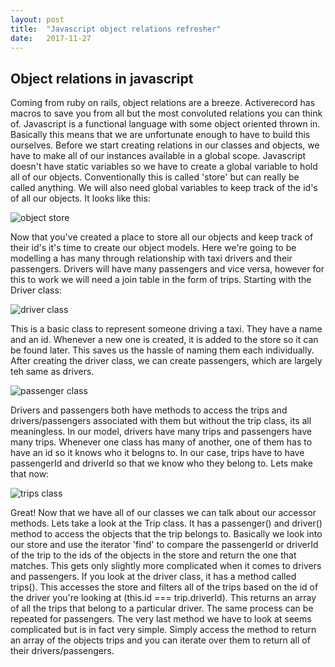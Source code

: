 ```yaml
---
layout: post
title:  "Javascript object relations refresher"
date:   2017-11-27
---
```


Object relations in javascript
------------------------------

Coming from ruby on rails, object relations are a breeze. Activerecord has macros to save you from all but the most convoluted relations you can think of. Javascript is a functional language with some object oriented thrown in. Basically this means that we are unfortunate enough to have to build this ourselves. Before we start creating relations in our classes and objects, we have to make all of our instances available in a global scope. Javascript doesn't have static variables so we have to create a global variable to hold all of our objects. Conventionally this is called 'store' but can really be called anything. We will also need global variables to keep track of the id's of all our objects. It looks like this:

![object store](https://image.ibb.co/g0MCk6/Screen_Shot_2017_11_27_at_10_59_25_AM.png)

Now that you've created a place to store all our objects and keep track of their id's it's time to create our object models. Here we're going to be modelling a has many through relationship with taxi drivers and their passengers. Drivers will have many passengers and vice versa, however for this to work we will need a join table in the form of trips. Starting with the Driver class:

![driver class](https://image.ibb.co/d5s4Xm/Screen_Shot_2017_11_27_at_11_04_28_AM.png)

This is a basic class to represent someone driving a taxi. They have a name and an id. Whenever a new one is created, it is added to the store so it can be found later. This saves us the hassle of naming them each individually. After creating the driver class, we can create passengers, which are largely teh same as drivers.

![passenger class](https://image.ibb.co/h3Jdsm/Screen_Shot_2017_11_27_at_11_04_56_AM.png)

Drivers and passengers both have methods to access the trips and drivers/passengers associated with them but without the trip class, its all meaningless. In our model, drivers have many trips and passengers have many trips. Whenever one class has many of another, one of them has to have an id so it knows who it belogns to. In our case, trips have to have passengerId and driverId so that we know who they belong to. Lets make that now:

![trips class](https://image.ibb.co/mYa2JR/Screen_Shot_2017_11_27_at_11_04_43_AM.png)

Great! Now that we have all of our classes we can talk about our accessor methods. Lets take a look at the Trip class. It has a passenger() and driver() method to access the objects that the trip belongs to. Basically we look into our store and use the iterator 'find' to compare the passengerId or driverId of the trip to the ids of the objects in the store and return the one that matches.
This gets only slightly more complicated when it comes to drivers and passengers. If you look at the driver class, it has a method called trips(). This accesses the store and filters all of the trips based on the id of the driver you're looking at (this.id === trip.driverId). This returns an array of all the trips that belong to a particular driver. The same process can be repeated for passengers. 
The very last method we have to look at seems complicated but is in fact very simple. Simply access the method to return an array of the objects trips and you can iterate over them to return all of their drivers/passengers. 
